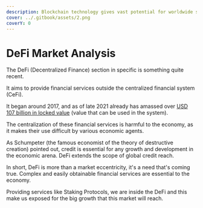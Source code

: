 ```yaml
---
description: Blockchain technology gives vast potential for worldwide solutions
cover: ../.gitbook/assets/2.png
coverY: 0
---
```


# DeFi Market Analysis

The DeFi (Decentralized Finance) section in specific is something quite recent.

It aims to provide financial services outside the centralized financial system (CeFi).

It began around 2017, and as of late 2021 already has amassed over [USD 107 billion in locked value](https://www.defipulse.com/) (value that can be used in the system).

The centralization of these financial services is harmful to the economy, as it makes their use difficult by various economic agents.&#x20;

As Schumpeter (the famous economist of the theory of destructive creation) pointed out, credit is essential for any growth and development in the economic arena.  DeFi extends the scope of global credit reach.

In short, DeFi is more than a market eccentricity, it's a need that's coming true. Complex and easily obtainable financial services are essential to the economy.

Providing services like Staking Protocols, we are inside the DeFi and this make us exposed for the big growth that this market will reach.
